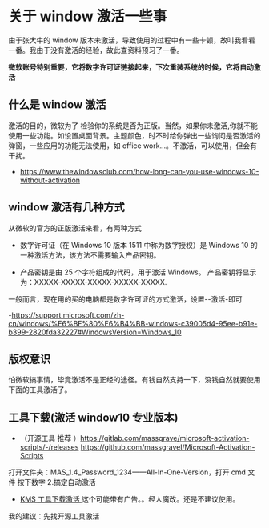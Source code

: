 # 关于 window 激活一些事

由于张大牛的 window 版本未激活，导致使用的过程中有一些卡顿，故叫我看看一番。我由于没有激活的经验，故此查资料预习了一番。

**微软账号特别重要，它将数字许可证链接起来，下次重装系统的时候，它将自动激活**

## 什么是 window 激活

激活的目的，微软为了 检验你的系统是否为正版。当然，如果你未激活,你就不能使用一些功能。如设置桌面背景。主题颜色，时不时给你弹出一些询问是否激活的弹窗，一些应用的功能无法使用，如 office work...。不激活，可以使用，但会有干扰。

- https://www.thewindowsclub.com/how-long-can-you-use-windows-10-without-activation

## window 激活有几种方式

从微软的官方的正版激活来看，有两种方式

- 数字许可证（在 Windows 10 版本 1511 中称为数字授权）是 Windows 10 的一种激活方法，该方法不需要输入产品密钥。

- 产品密钥是由 25 个字符组成的代码，用于激活 Windows。 产品密钥将显示为：XXXXX-XXXXX-XXXXX-XXXXX-XXXXX.

一般而言，现在用的买的电脑都是数字许可证的方式激活，设置--激活-即可

-https://support.microsoft.com/zh-cn/windows/%E6%BF%80%E6%B4%BB-windows-c39005d4-95ee-b91e-b399-2820fda32227#WindowsVersion=Windows_10

## 版权意识

怕微软搞事情，毕竟激活不是正经的途径。有钱自然支持一下，没钱自然就要使用下面的工具激活了。

## 工具下载(激活 window10 专业版本)

- （开源工具 推荐 ）https://gitlab.com/massgrave/microsoft-activation-scripts/-/releases
  https://github.com/massgravel/Microsoft-Activation-Scripts

打开文件夹：MAS_1.4_Password_1234——All-In-One-Version，打开 cmd 文件
按下数字 2.搞定自动激活

- [KMS 工具下载激活 ](http://www.aichunjing.com/jhgj1/2019-05-04/739.html)
  这个可能带有广告。。经人魔改。还是不建议使用。

我的建议：先找开源工具激活

